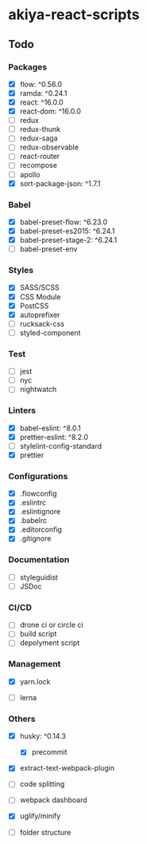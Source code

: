# akiya-react-scripts

## Todo
### Packages
* [x] flow: ^0.56.0
* [x] ramda: ^0.24.1
* [x] react: ^16.0.0
* [x] react-dom: ^16.0.0
* [ ] redux
* [ ] redux-thunk
* [ ] redux-saga
* [ ] redux-observable
* [ ] react-router
* [ ] recompose
* [ ] apollo
* [x] sort-package-json: ^1.7.1

### Babel
* [x] babel-preset-flow: ^6.23.0
* [x] babel-preset-es2015: ^6.24.1
* [x] babel-preset-stage-2: ^6.24.1
* [ ] babel-preset-env

### Styles
* [x] SASS/SCSS
* [x] CSS Module
* [x] PostCSS
* [x] autoprefixer
* [ ] rucksack-css
* [ ] styled-component

### Test
* [ ] jest
* [ ] nyc
* [ ] nightwatch

### Linters
* [x] babel-eslint: ^8.0.1
* [x] prettier-eslint: ^8.2.0
* [ ] stylelint-config-standard
* [x] prettier

### Configurations
* [x] .flowconfig
* [x] .eslintrc
* [x] .eslintignore
* [x] .babelrc
* [x] .editorconfig
* [x] .gitignore

### Documentation
* [ ] styleguidist
* [ ] JSDoc

### CI/CD
* [ ] drone ci or circle ci
* [ ] build script
* [ ] depolyment script

### Management
* [x] yarn.lock
* [ ] lerna


### Others
* [x] husky: ^0.14.3
  * [x] precommit
* [x] extract-text-webpack-plugin
* [ ] code splitting
* [ ] webpack dashboard
* [x] uglify/minify
* [ ] folder structure

